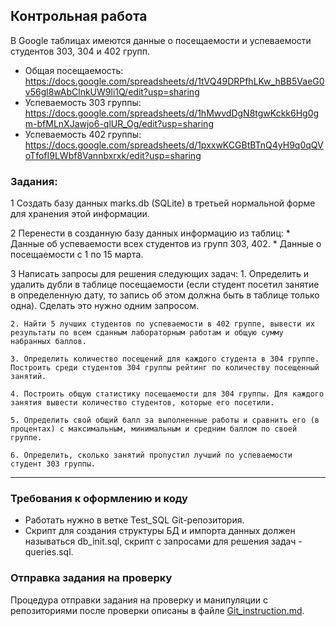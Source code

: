 ## Контрольная работа
В Google таблицах имеются данные о посещаемости и успеваемости студентов 303, 304 и 402 групп.
* Общая посещаемость: https://docs.google.com/spreadsheets/d/1tVQ49DRPfhLKw_hBB5VaeG0v56gl8wAbClnkUW9li1Q/edit?usp=sharing
* Успеваемость 303 группы: https://docs.google.com/spreadsheets/d/1hMwvdDgN8tgwKckk6Hg0gm-bfMLnXJawjo6-qlUR_Og/edit?usp=sharing
* Успеваемость 402 группы: https://docs.google.com/spreadsheets/d/1pxxwKCGBtBTnQ4yH9q0qQVoTfofI9LWbf8Vannbxrxk/edit?usp=sharing 

### Задания:
1 Cоздать базу данных marks.db (SQLite) в третьей нормальной форме для хранения этой информации.

2 Перенести в созданную базу данных информацию из таблиц:
    * Данные об успеваемости всех студентов из групп 303, 402.
    * Данные о посещаемости с 1 по 15 марта.

3 Написать запросы для решения следующих задач:
    1. Определить и удалить дубли в таблице посещаемости (если студент посетил занятие в определенную дату, то запись об этом должна быть в таблице только одна). Сделать это нужно одним запросом.

    2. Найти 5 лучших студентов по успеваемости в 402 группе, вывести их результаты по всем сданным лабораторным работам и общую сумму набранных баллов.

    3. Определить количество посещений для каждого студента в 304 группе. Построить среди студентов 304 группы рейтинг по количеству посещенный занятий.

    4. Построить общую статистику посещаемости для 304 группы. Для каждого занятия вывести количество студентов, которые его посетили.

    5. Определить свой общий балл за выполненные работы и сравнить его (в процентах) с максимальным, минимальным и средним баллом по своей группе.

    6. Определить, сколько занятий пропустил лучший по успеваемости студент 303 группы.

* * *
### Требования к оформлению и коду
* Работать нужно в ветке Test_SQL Git-репозитория.
* Скрипт для создания структуры БД и импорта данных должен называться db_init.sql, скрипт с запросами для решения задач - queries.sql.

### Отправка задания на проверку
Процедура отправки задания на проверку и манипуляции с репозиториями после проверки описаны в файле [Git_instruction.md](Git_instruction.md).

